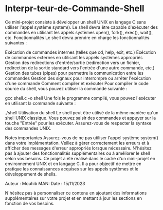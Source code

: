 # Interpr-teur-de-Commande-Shell
Ce mini-projet consiste à développer un shell UNIX en langage C sans utiliser l'appel système system(). 
Le shell devra être capable d'exécuter des commandes en utilisant les appels systèmes open(), fork(), exec(), wait(), etc.
Fonctionnalités
Le shell devra prendre en charge les fonctionnalités suivantes :

Exécution de commandes internes (telles que cd, help, exit, etc.)
Exécution de commandes externes en utilisant les appels systèmes appropriés
Gestion des redirections d'entrée/sortie (redirection vers un fichier, redirection de la sortie standard vers l'entrée d'une autre commande, etc.)
Gestion des tubes (pipes) pour permettre la communication entre les commandes
Gestion des signaux pour interrompre ou arrêter l'exécution d'une commande
Comment compiler et exécuter
Pour compiler le code source du shell, vous pouvez utiliser la commande suivante :


gcc shell.c -o shell
Une fois le programme compilé, vous pouvez l'exécuter en utilisant la commande suivante :

./shell
Utilisation du shell
Le shell peut être utilisé de la même manière qu'un shell UNIX classique. 
Vous pouvez saisir des commandes et appuyer sur la touche "Entrée" pour les exécuter. 
Assurez-vous de respecter la syntaxe des commandes UNIX.

Notes importantes
Assurez-vous de ne pas utiliser l'appel système system() dans votre implémentation.
Veillez à gérer correctement les erreurs et à afficher des messages d'erreur appropriés lorsque nécessaire.
N'hésitez pas à ajouter des fonctionnalités supplémentaires ou à améliorer le shell selon vos besoins.
Ce projet a été réalisé dans le cadre d'un mini-projet en environnement UNIX et en langage C. Il a pour objectif de mettre en pratique les connaissances acquises sur les appels systèmes et le développement de shells.

Auteur : Mouhib MANI
Date : 15/11/2023

N'hésitez pas à personnaliser ce contenu en ajoutant des informations supplémentaires sur votre projet et en mettant à jour les sections en fonction de vos besoins.
